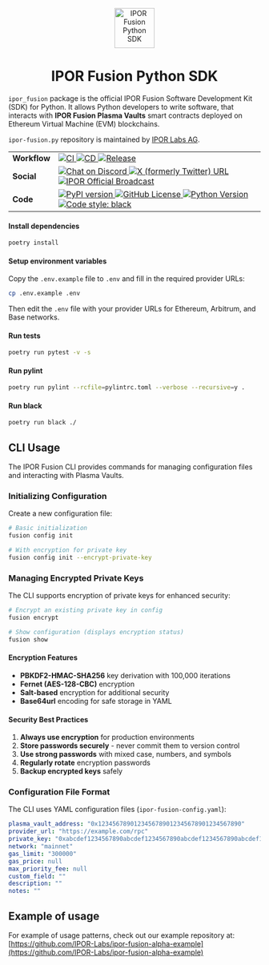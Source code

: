 <p align="center">
    <img height="80px" width="80px" src="https://ipor.io/images/ipor-fusion.svg" alt="IPOR Fusion Python SDK"/>
    <h1 align="center">IPOR Fusion Python SDK</h1>
</p>

`ipor_fusion` package is the official IPOR Fusion Software Development Kit (SDK) for Python. It allows Python 
developers to 
write software, that interacts with **IPOR Fusion Plasma Vaults** smart contracts deployed on Ethereum Virtual 
Machine (EVM) blockchains.

`ipor-fusion.py` repository is maintained by <a href="https://ipor.io">IPOR Labs AG</a>.

<table>
  <tr>
    <td><strong>Workflow</strong></td>
    <td>
        <a href="https://github.com/IPOR-Labs/ipor-fusion.py/actions/workflows/ci.yml">
            <img src="https://github.com/IPOR-Labs/ipor-fusion.py/actions/workflows/ci.yml/badge.svg" alt="CI">
        </a>
        <a href="https://github.com/IPOR-Labs/ipor-fusion.py/actions/workflows/cd.yml">
            <img src="https://github.com/IPOR-Labs/ipor-fusion.py/actions/workflows/cd.yml/badge.svg" alt="CD">
        </a>
        <a href="https://github.com/IPOR-Labs/ipor-fusion.py/actions/workflows/release.yml">
            <img src="https://github.com/IPOR-Labs/ipor-fusion.py/actions/workflows/release.yml/badge.svg" 
alt="Release">
        </a>
    </td>
  </tr>
  <tr>
    <td><strong>Social</strong></td>
    <td>
        <a href="https://discord.com/invite/bSKzq6UMJ3">
            <img alt="Chat on Discord" src="https://img.shields.io/discord/832532271734587423?logo=discord&logoColor=white">
        </a>
        <a href="https://x.com/ipor_io">
            <img alt="X (formerly Twitter) URL" src="https://img.shields.io/twitter/url?url=https%3A%2F%2Fx.com%2Fipor_io&style=flat&logo=x&label=%40ipor_io&color=green">
        </a>
        <a href="https://t.me/IPOR_official_broadcast">
            <img alt="IPOR Official Broadcast" src="https://img.shields.io/badge/-t?logo=telegram&logoColor=white&logoSize=%3D&label=ipor">
        </a>
    </td>
  </tr>
  <tr>
    <td><strong>Code</strong></td>
    <td>
        <a href="https://pypi.org/project/ipor-fusion/">
            <img alt="PyPI version" src="https://img.shields.io/pypi/v/ipor-fusion?color=blue">
        </a>
        <a href="https://github.com/IPOR-Labs/ipor-fusion.py/blob/main/LICENSE">
            <img alt="GitHub License" src="https://img.shields.io/github/license/IPOR-Labs/ipor-fusion?color=blue">
        </a>
        <a href="https://pypi.org/project/ipor-fusion/">
            <img alt="Python Version" src="https://img.shields.io/pypi/pyversions/ipor-fusion">
        </a>
        <a href="https://github.com/IPOR-Labs/ipor-fusion.py/blob/main/pyproject.toml">
            <img alt="Code style: black" src="https://img.shields.io/badge/code%20style-black-000000.svg">
        </a>
    </td>
  </tr>
</table>

#### Install dependencies

```bash
poetry install
```

#### Setup environment variables

Copy the `.env.example` file to `.env` and fill in the required provider URLs:

```bash
cp .env.example .env
```

Then edit the `.env` file with your provider URLs for Ethereum, Arbitrum, and Base networks.


#### Run tests

```bash
poetry run pytest -v -s
```

#### Run pylint

```bash 
poetry run pylint --rcfile=pylintrc.toml --verbose --recursive=y .
```

#### Run black

```bash 
poetry run black ./
```

## CLI Usage

The IPOR Fusion CLI provides commands for managing configuration files and interacting with Plasma Vaults.

### Initializing Configuration

Create a new configuration file:

```bash
# Basic initialization
fusion config init

# With encryption for private key
fusion config init --encrypt-private-key
```

### Managing Encrypted Private Keys

The CLI supports encryption of private keys for enhanced security:

```bash
# Encrypt an existing private key in config
fusion encrypt

# Show configuration (displays encryption status)
fusion show
```

#### Encryption Features

- **PBKDF2-HMAC-SHA256** key derivation with 100,000 iterations
- **Fernet (AES-128-CBC)** encryption
- **Salt-based** encryption for additional security
- **Base64url** encoding for safe storage in YAML

#### Security Best Practices

1. **Always use encryption** for production environments
2. **Store passwords securely** - never commit them to version control
3. **Use strong passwords** with mixed case, numbers, and symbols
4. **Regularly rotate** encryption passwords
5. **Backup encrypted keys** safely

### Configuration File Format

The CLI uses YAML configuration files (`ipor-fusion-config.yaml`):

```yaml
plasma_vault_address: "0x1234567890123456789012345678901234567890"
provider_url: "https://example.com/rpc"
private_key: "0xabcdef1234567890abcdef1234567890abcdef1234567890abcdef1234567890"  # or encrypted
network: "mainnet"
gas_limit: "300000"
gas_price: null
max_priority_fee: null
custom_field: ""
description: ""
notes: ""
```

## Example of usage
For example of usage patterns, check out our example repository at: [https://github.com/IPOR-Labs/ipor-fusion-alpha-example](https://github.com/IPOR-Labs/ipor-fusion-alpha-example)
